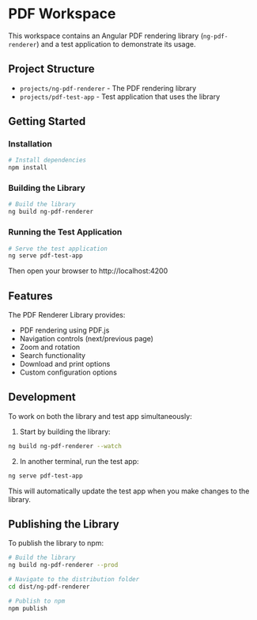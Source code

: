 # PDF Workspace

This workspace contains an Angular PDF rendering library (`ng-pdf-renderer`) and a test application to demonstrate its usage.

## Project Structure

- `projects/ng-pdf-renderer` - The PDF rendering library
- `projects/pdf-test-app` - Test application that uses the library

## Getting Started

### Installation

```bash
# Install dependencies
npm install
```

### Building the Library

```bash
# Build the library
ng build ng-pdf-renderer
```

### Running the Test Application

```bash
# Serve the test application
ng serve pdf-test-app
```

Then open your browser to http://localhost:4200

## Features

The PDF Renderer Library provides:

- PDF rendering using PDF.js
- Navigation controls (next/previous page)
- Zoom and rotation
- Search functionality
- Download and print options
- Custom configuration options

## Development

To work on both the library and test app simultaneously:

1. Start by building the library:

```bash
ng build ng-pdf-renderer --watch
```

2. In another terminal, run the test app:

```bash
ng serve pdf-test-app
```

This will automatically update the test app when you make changes to the library.

## Publishing the Library

To publish the library to npm:

```bash
# Build the library
ng build ng-pdf-renderer --prod

# Navigate to the distribution folder
cd dist/ng-pdf-renderer

# Publish to npm
npm publish
```